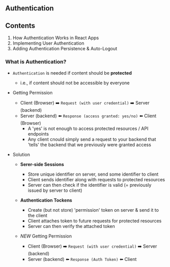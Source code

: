 Authentication
---

## Contents
1. How Authentication Works in React Apps
2. Implementing User Authentication  
3. Adding Authentication Persistence & Auto-Logout

### What is Authentication?
- `Authentication` is needed if content should be **protected**
  - i.e., if content should not be accessible by everyone

- Getting Permission
  - Client (Browser) ➡️ `Request (with user credential)` ➡️ Server (backend)
  - Server (backend) ⬅️ `Response (access granted: yes/no)` ⬅️ Client (Browser)                            
    - A 'yes' is not enough to access protected resources / API endpoints
    - Any client cnould simply send a request to your backend that 'tells' the backend that we previously were granted access

- Solution
  - **Serer-side Sessions**
    - Store unique identifier on server, send some identifier to client
    - Client sends identifier along with requests to protected resources
    - Server can then check if the identifier is valid (= previously issued by server to client)
  - **Authentication Tockens**
    - Create (but not store) 'permission' token on server & send it to the client
    - Client attaches token to future requests for protected resources
    - Server can then verify the attached token

  - *NEW* Getting Permission
    - Client (Browser) ➡️ `Request (with user credential)` ➡️ Server (backend)
    - Server (backend) ⬅️ `Response (Auth Token)` ⬅️ Client 